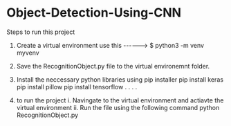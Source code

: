 # Object-Detection-Using-CNN

Steps to run this project

1. Create a virtual environment
use this ------>    $ python3 -m venv myvenv

2. Save the RecognitionObject.py file to the virtual environemnt folder.
3. Install the neccessary python libraries using pip installer
   pip install keras
   pip install pillow
   pip install tensorflow
   .
   .
   .
   .
   
4. to run the project
   i. Navingate to the virtual environment and actiavte the virtual environment
  ii. Run the file using the following command
      python RecognitionObject.py

